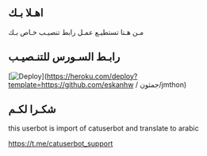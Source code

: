## اهـلا بـك
مـن هـنا تستطيـع عمـل رابط تنصيـب خـاص بـك

## رابـط السـورس للتنـصيـب

[![Deploy](https://www.herokucdn.com/deploy/button.svg)](https://heroku.com/deploy?template=https://github.com/eskanhw / جمثون/jmthon)

## شكـرا لكـم 


this userbot is import of catuserbot and translate to arabic

https://t.me/catuserbot_support
